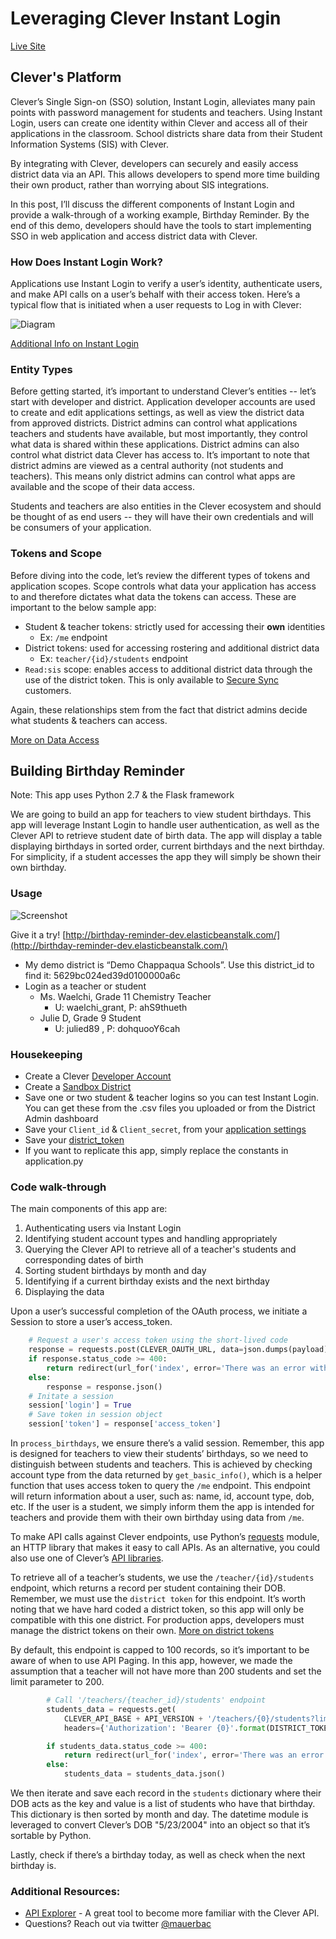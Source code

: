 # Leveraging Clever Instant Login 

[Live Site](http://birthday-reminder-dev.elasticbeanstalk.com/)

## Clever's Platform

Clever’s Single Sign-on (SSO) solution, Instant Login, alleviates many pain points with password management for students and teachers. Using Instant Login, users can create one identity within Clever and access all of their applications in the classroom. School districts share data from their Student Information Systems (SIS) with Clever. 

By integrating with Clever, developers can securely and easily access district data via an API. This allows developers to spend more time building their own product, rather than worrying about SIS integrations. 

In this post, I’ll discuss the different components of Instant Login and provide a walk-through of a working example, Birthday Reminder. By the end of this demo, developers should have the tools to start implementing SSO in web application and access district data with Clever.

### How Does Instant Login Work?

Applications use Instant Login to verify a user’s identity, authenticate users, and make API calls on a user’s behalf with their access token. Here’s a typical flow that is initiated when a user requests to Log in with Clever:

![Diagram](https://s3-us-west-2.amazonaws.com/mauerbac-web-images/sso-pilot-oauth2-flow.png)

[Additional Info on Instant Login](https://dev.clever.com/instant-login/bearer-tokens)

### Entity Types 

Before getting started, it’s important to understand Clever’s entities -- let’s start with developer and district. Application developer accounts are used to create and edit applications settings, as well as view the district data from approved districts. District admins can control what applications teachers and students have available, but most importantly, they control what data is shared within these applications. District admins can also control what district data Clever has access to. It’s important to note that district admins are viewed as a central authority (not students and teachers). This means only district admins can control what apps are available and the scope of their data access. 

Students and teachers are also entities in the Clever ecosystem and should be thought of as end users -- they will have their own credentials and will be consumers of your application. 

### Tokens and Scope

Before diving into the code, let’s review the different types of tokens and application scopes. Scope controls what data your application has access to and therefore dictates what data the tokens can access. These are important to the below sample app:

- Student & teacher tokens: strictly used for accessing their **own** identities
    - Ex: `/me` endpoint
- District tokens: used for accessing rostering and additional district data
    - Ex: `teacher/{id}/students` endpoint
- `Read:sis` scope:  enables access to additional district data through the use of the district token. This is only available to [Secure Sync](https://dev.clever.com/sync) customers. 

Again, these relationships stem from the fact that district admins decide what students & teachers can access. 

[More on Data Access](https://dev.clever.com/data-api/scopes)

## Building Birthday Reminder

Note: This app uses Python 2.7 & the Flask framework 

We are going to build an app for teachers to view student birthdays. This app will leverage Instant Login to handle user authentication, as well as the Clever API to retrieve student date of birth data. The app will display a table displaying birthdays in sorted order, current birthdays and the next birthday. For simplicity, if a student accesses the app they will simply be shown their own birthday. 

### Usage 

![Screenshot](https://s3-us-west-2.amazonaws.com/mauerbac-web-images/homepage1.png)

Give it a try!  [http://birthday-reminder-dev.elasticbeanstalk.com/](http://birthday-reminder-dev.elasticbeanstalk.com/)

- My demo district is “Demo Chappaqua Schools”. Use this district_id to find it: 5629bc024ed39d0100000a6c
- Login as a teacher or student
    - Ms. Waelchi, Grade 11 Chemistry Teacher
        - U: waelchi_grant, P: ahS9thueth
    - Julie D, Grade 9 Student
        - U: julied89 , P: dohquooY6cah

### Housekeeping

- Create a Clever [Developer Account](https://clever.com/developers/signup)
- Create a [Sandbox District](https://dev.clever.com/guides/creating-district-sandboxes)
- Save one or two student & teacher logins so you can test Instant Login. You can get these from the .csv files you uploaded or from the District Admin dashboard
- Save your `Client_id` & `Client_secret`, from your [application settings](https://apps.clever.com/partner/applications)  
- Save your [district_token](https://dev.clever.com/images/token-dashboard.jpg)
- If you want to replicate this app, simply replace the constants in application.py 

### Code walk-through 

The main components of this app are: 

1. Authenticating users via Instant Login 
2. Identifying student account types and handling appropriately 
3. Querying the Clever API to retrieve all of a teacher's students and corresponding dates of birth  
4. Sorting student birthdays by month and day 
5. Identifying if a current birthday exists and the next birthday
6. Displaying the data 

Upon a user’s successful completion of the OAuth process, we initiate a Session to store a user’s access_token. 

```python
    # Request a user's access token using the short-lived code
    response = requests.post(CLEVER_OAUTH_URL, data=json.dumps(payload), headers=headers)
    if response.status_code >= 400:
        return redirect(url_for('index', error='There was an error with Instant Login.'))
    else:
        response = response.json()
    # Initate a session
    session['login'] = True
    # Save token in session object
    session['token'] = response['access_token']
```

In `process_birthdays`, we ensure there’s a valid session. Remember, this app is designed for teachers to view their students’ birthdays, so we need to distinguish between students and teachers. This is achieved by checking account type from the data returned by `get_basic_info()`, which is a helper function that uses access token to query the `/me` endpoint. This endpoint will return information about a user, such as: name, id, account type, dob, etc. If the user is a student, we simply inform them the app is intended for teachers and provide them with their own birthday using data from `/me`. 

To make API calls against Clever endpoints, use Python’s [requests](http://docs.python-requests.org/en/latest/) module, an HTTP library that makes it easy to call APIs. As an alternative, you could also use one of Clever’s [API libraries](https://dev.clever.com/support/libraries). 

To retrieve all of a teacher’s students, we use the `/teacher/{id}/students` endpoint, which returns a record per student containing their DOB. Remember, we must use the `district token` for this endpoint. It’s worth noting that we have hard coded a district token, so this app will only be compatible with this one district. For production apps, developers must manage the district tokens on their own. [More on district tokens](https://dev.clever.com/sync/district-tokens)

By default, this endpoint is capped to 100 records, so it’s important to be aware of when to use API Paging. In this app, however, we made the assumption that a teacher will not have more than 200 students and set the limit parameter to 200. 

```python
        # Call '/teachers/{teacher_id}/students' endpoint
        students_data = requests.get(
            CLEVER_API_BASE + API_VERSION + '/teachers/{0}/students?limit=200'.format(entity_id),
            headers={'Authorization': 'Bearer {0}'.format(DISTRICT_TOKEN)})

        if students_data.status_code >= 400:
            return redirect(url_for('index', error='There was an error retrieving student data.'))
        else:
            students_data = students_data.json()
```

We then iterate and save each record in the `students` dictionary where their DOB acts as the key and value is a list of students who have that birthday. This dictionary is then sorted by month and day. The datetime module is leveraged to convert Clever’s DOB "5/23/2004" into an object so that it’s sortable by Python. 

Lastly, check if there’s a birthday today, as well as check when the next birthday is. 

### Additional Resources:
- [API Explorer](https://clever.com/developers/docs/explorer#api_data) - A great tool to become more familiar with the  Clever API.
- Questions? Reach out via twitter [@mauerbac](https://twitter.com/mauerbac) 

